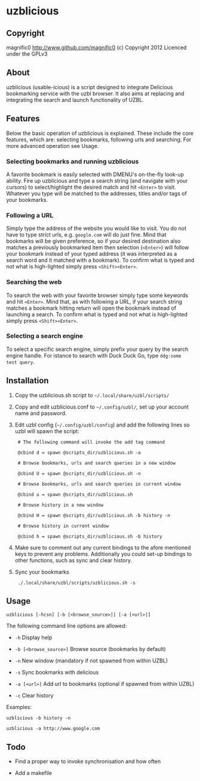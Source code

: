 uzblicious
==============

Copyright
-------------

magnific0 http://www.github.com/magnific0 (c) Copyright 2012
Licenced under the GPLv3

About
--------------

uzblicious (usable-icious) is a script designed to integrate Delicious bookmarking service with the uzbl browser. It also aims at replacing and integrating the search and launch functionality of UZBL.

Features
--------------

Below the basic operation of uzblicious is explained. These include the core features, which are: selecting bookmarks, following urls and searching. For more advanced operation see Usage.

### Selecting bookmarks and running uzblicious

A favorite bookmark is easily selected with DMENU's on-the-fly look-up ability. Fire up uzblicious and type a search string (and navigate with your cursors) to select/highlight the desired match and hit `<Enter>` to visit. Whatever you type will be matched to the addresses, titles and/or tags of your bookmarks. 

### Following a URL

Simply type the address of the website you would like to visit. You do not have to type strict urls, e.g. `google.com` will do just fine. Mind that bookmarks will be given preference, so if your desired destination also matches a previously bookmarked item then selection (`<Enter>`) will follow your bookmark instead of your typed address (it was interpreted as a search word and it matched with a bookmark). To confirm what is typed and not what is high-lighted simply press `<Shift><Enter>`.

### Searching the web

To search the web with your favorite browser simply type some keywords and hit `<Enter>`. Mind that, as with following a URL, if your search string matches a bookmark hitting return will open the bookmark instead of launching a search. To confirm what is typed and not what is high-lighted simply press `<Shift><Enter>`.

### Selecting a search engine

To select a specific search engine, simply prefix your query by the search engine handle. For istance to search with Duck Duck Go, type `ddg:some test query`.

Installation
--------------

1. Copy the uzblicious.sh script to `~/.local/share/uzbl/scripts/`

2. Copy and edit uzblicious.conf to `~/.config/uzbl/`, set up your account name and password.

3. Edit uzbl config (`~/.config/uzbl/config`) and add the following lines so uzbl will spawn the script:

		# The following command will invoke the add tag command     	    
	
		@cbind d = spawn @scripts_dir/uzblicious.sh -a

		# Browse bookmarks, urls and search queries in a new window
	
		@cbind U = spawn @scripts_dir/uzblicious.sh -n

		# Browse bookmarks, urls and search queries in current window	

		@cbind u = spawn @scripts_dir/uzblicious.sh

		# Browse history in a new window

		@cbind H = spawn @scripts_dir/uzblicious.sh -b history -n

		# Browse history in current window

		@cbind h = spawn @scripts_dir/uzblicious.sh -b history

4. Make sure to comment out any current bindings to the afore mentioned keys to prevent any problems. Additionally you could set-up bindings to other functions, such as sync and clear history.

5. Sync your bookmarks

		./.local/share/uzbl/scripts/uzblicious.sh -s

Usage
--------------

	uzblicious [-hcsn] [-b [<browse_source>]] [-a [<url>]]

The following command line options are allowed:

- `-h` Display help

- `-b [<browse_source>]` Browse source (bookmarks by default)

- `-n` New window (mandatory if not spawned from within UZBL)

- `-s` Sync bookmarks with delicious

- `-a [<url>]` Add url to bookmarks (optional if spawned from within UZBL)

- `-c` Clear history

Examples:

	uzblicious -b history -n

	uzblicious -a http://www.google.com

Todo
--------------

- Find a proper way to invoke synchronisation and how often

- Add a makefile
